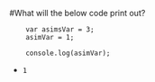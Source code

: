 #What will the below code print out?

```
    var asimsVar = 3;
    asimVar = 1;
    
    console.log(asimVar);
```
* `1`